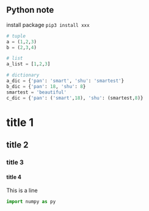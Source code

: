 ## Python note
install package `pip3 install xxx`

```python
# tuple
a = (1,2,3)
b = (2,3,4)

# list
a_list = [1,2,3]

# dictionary
a_dic = {'pan': 'smart', 'shu': 'smartest'}
b_dic = {'pan': 18, 'shu': 8}
smartest = 'beautiful'
c_dic = {'pan': ('smart',18), 'shu': (smartest,8)}
```

# title 1
## title 2
### title 3
#### title 4
This is a line
```python
import numpy as py
```
